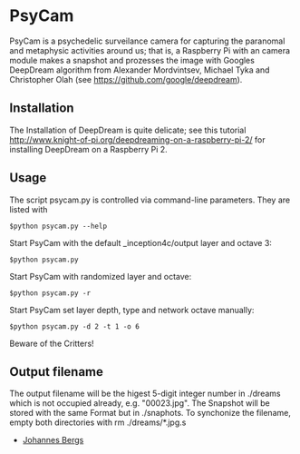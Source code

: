 PsyCam
============

PsyCam is a psychedelic surveilance camera for capturing the paranomal
and metaphysic activities around us; that is, a Raspberry Pi with
an camera module makes a snapshot and prozesses the image with Googles
DeepDream algorithm from Alexander Mordvintsev, Michael Tyka and
Christopher Olah (see https://github.com/google/deepdream).

Installation
-------------------------------

The Installation of DeepDream is quite delicate; see this tutorial
http://www.knight-of-pi.org/deepdreaming-on-a-raspberry-pi-2/
for installing DeepDream on a Raspberry Pi 2.

Usage
-----------------------------------
The script psycam.py is controlled via command-line parameters. They are listed with

    $python psycam.py --help

Start PsyCam with the default _inception4c/output layer and octave 3:

    $python psycam.py

Start PsyCam with randomized layer and octave:

    $python psycam.py -r

Start PsyCam set layer depth, type and network octave manually:

    $python psycam.py -d 2 -t 1 -o 6

Beware of the Critters!

Output filename
--------------------------------
The output filename will be the higest 5-digit integer number in ./dreams which
is not occupied already, e.g. "00023.jpg". The Snapshot will be stored with the same Format but in
./snaphots. To synchonize the filename, empty both directories with rm ./dreams/*.jpg.s

* [Johannes Bergs](mailto:jo@knight-of-pi.org)
